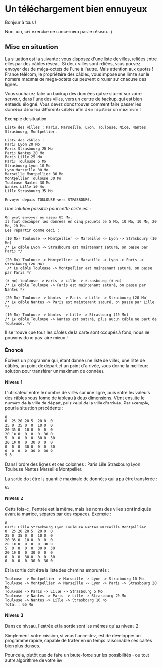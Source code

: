 # Un téléchargement bien ennuyeux



Bonjour à tous !

Non non, cet exercice ne concernera pas le réseau. :)

## Mise en situation



La situation est la suivante : vous disposez d'une liste de villes, reliées entre elles par des câbles réseau. Si deux villes sont reliées, vous pouvez envoyer des de méga-octets de l'une à l'autre. Mais attention aux quotas ! France télécom, le propriétaire des câbles, vous impose une limite sur le nombre maximal de méga-octets qui peuvent circuler sur chacune des lignes.

Vous souhaitez faire un backup des données qui se situent sur votre serveur, dans l'une des villes, vers un centre de backup, qui est bien entendu éloigné. Vous devez donc trouver comment faire passer les données dans les différents câbles afin d'en rapatrier un maximum !

Exemple de situation.

```plain
Liste des villes : Paris, Marseille, Lyon, Toulouse, Nice, Nantes, Strasbourg, Montpellier.
 
Liste des câbles :
Paris Lyon 20 Mo
Paris Strasbourg 20 Mo
Paris Nantes 20 Mo
Paris Lille 25 Mo
Paris Toulouse 5 Mo
Strasbourg Lyon 10 Mo
Lyon Marseille 30 Mo
Marseille Montpellier 30 Mo
Montpellier Toulouse 30 Mo
Toulouse Nantes 30 Mo
Nantes Lille 10 Mo
Lille Strasbourg 35 Mo
 
Envoyer depuis TOULOUSE vers STRASBOURG.
```

*Une solution possible pour cette carte est :*

```plain
On peut envoyer au mieux 65 Mo.
Il faut découper les données en cinq paquets de 5 Mo, 10 Mo, 10 Mo, 20 Mo, 20 Mo.
Les répartir comme ceci :

(10 Mo) Toulouse -> Montpellier -> Marseille -> Lyon -> Strasbourg (10 Mo)
/* Le câble Lyon -> Strasbourg est maintenant saturé, on passe par Paris */

(20 Mo) Toulouse -> Montpellier -> Marseille -> Lyon -> Paris -> Strasbourg (20 Mo)
 /* Le câble Toulouse -> Montpellier est maintenant saturé, on passe par Paris */

(5 Mo) Toulouse -> Paris -> Lille -> Strasbourg (5 Mo)
/* Le câble Toulouse -> Paris est maintenant saturé, on passe par Nantes */

(20 Mo) Toulouse -> Nantes -> Paris -> Lille -> Strasbourg (20 Mo)
/* Le câble Nantes -> Paris est maintenant saturé, on passe par Lille */

(10 Mo) Toulouse -> Nantes -> Lille -> Strasbourg (10 Mo)
/* Le câble Toulouse -> Nantes est saturé, plus aucun câble ne part de Toulouse. */
```


Il se trouve que tous les câbles de la carte sont occupés à fond, nous ne pouvons donc pas faire mieux !

### Énoncé


Écrivez un programme qui, étant donné une liste de villes, une liste de câbles, un point de départ et un point d'arrivée, vous donne la meilleure solution pour transférer un maximum de données.

#### Niveau 1



L'utilisateur entre le nombre de villes sur une ligne, puis entre les valeurs des câbles sous forme de tableau à deux dimensions. Vient ensuite le numéro de la ville de départ, puis celui de la ville d'arrivée. Par exemple, pour la situation précédente :

```shell
8
0  25 20 20 5  20 0  0
25 0  35 0  0  10 0  0
20 35 0  10 0  0  0  0
20 10 0  0  0  0  30 0
5  0  0  0  0  30 0  30
20 10 0  0  30 0  0  0
0  0  0  30 0  0  0  30
0  0  0  0  30 0  30 0
5 3
```



Dans l'ordre des lignes et des colonnes : Paris Lille Strasbourg Lyon Toulouse Nantes Marseille Montpellier.

La sortie doit être la quantité maximale de données qui a pu être transférée :
```shell
65
```


#### Niveau 2

Cette fois-ci, l'entrée est la même, mais les noms des villes sont indiqués avant la matrice, séparés par des espaces.
Exemple :
```shell
8
Paris Lille Strasbourg Lyon Toulouse Nantes Marseille Montpellier
0  25 20 20 5  20 0  0
25 0  35 0  0  10 0  0
20 35 0  10 0  0  0  0
20 10 0  0  0  0  30 0
5  0  0  0  0  30 0  30
20 10 0  0  30 0  0  0
0  0  0  30 0  0  0  30
0  0  0  0  30 0  30 0
```

 Et la sortie doit être la liste des chemins empruntés :
```shell
Toulouse -> Montpellier -> Marseille -> Lyon -> Strasbourg 10 Mo
Toulouse -> Montpellier -> Marseille -> Lyon -> Paris -> Strasbourg 20 Mo
Toulouse -> Paris -> Lille -> Strasbourg 5 Mo
Toulouse -> Nantes -> Paris -> Lille -> Strasbourg 20 Mo
Toulouse -> Nantes -> Lille -> Strasbourg 10 Mo
Total : 65 Mo
```



#### Niveau 3

Dans ce niveau, l'entrée et la sortie sont les mêmes qu'au niveau 2.

Simplement, votre mission, si vous l'acceptez, est de développer un programme rapide, capable de traiter en un temps raisonnable des cartes bien plus denses.

Pour cela, plutôt que de faire un brute-force sur les possibilités - ou tout autre algorithme de votre inv

